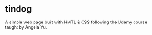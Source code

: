 # tindog
A simple web page built with HMTL &amp; CSS following the Udemy course taught by Angela Yu. 
